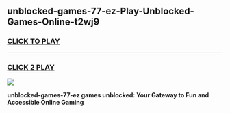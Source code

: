 
## unblocked-games-77-ez-Play-Unblocked-Games-Online-t2wj9
<h3>
<a href="https://premium76.site?title=unblocked-games-77-ez&ref=25A">CLICK TO PLAY</a></h3>
<hr>

<h3>
<a href="https://premium76.site?title=unblocked-games-77-ez&ref=25A">CLICK 2 PLAY</a>
  
</h3>

<a href="https://premium76.site?title=unblocked-games-77-ez&ref=25A"><img src="https://clearcache.store/games.png"></a>


**unblocked-games-77-ez games unblocked: Your Gateway to Fun and Accessible Online Gaming**
